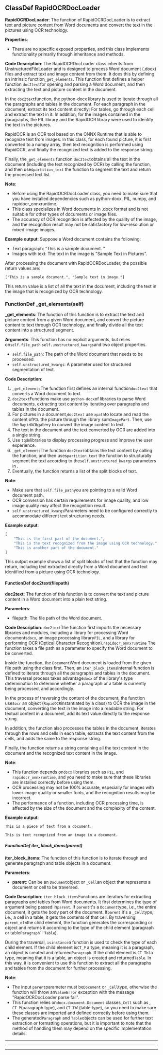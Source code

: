## ClassDef RapidOCRDocLoader
**RapidOCRDocLoader**: The function of RapidOCRDocLoader is to extract text and picture content from Word documents and convert the text in the pictures using OCR technology. 

**Properties**:
- There are no specific exposed properties, and this class implements functionality primarily through inheritance and methods.

**Code Description**:
The RapidOCRDocLoader class inherits from UnstructuredFileLoader and is designed to process Word document (.docx) files and extract text and image content from them. It does this by defining an intrinsic function`_get_elements`. This function first defines a helper function `doc2text`for opening and parsing a Word document, and then extracting the text and picture content in the document. 

In the `doc2text`function, the python-docx library is used to iterate through all the paragraphs and tables in the document. For each paragraph in the document, extract its text content directly; For tables, go through each cell and extract the text in it. In addition, for the images contained in the paragraphs, the PIL library and the RapidOCR library were used to identify the text in the pictures. 

RapidOCR is an OCR tool based on the ONNX Runtime that is able to recognize text from images. In this class, for each found picture, it is first converted to a numpy array, then text recognition is performed using RapidOCR, and finally the recognized text is added to the response string.

Finally, the`_get_elements` function `doc2text`obtains all the text in the document (including the text recognized by OCR) by calling the function, and then uses`partition_text` the function to segment the text and return the processed text list. 

**Note**:
- Before using the RapidOCRDocLoader class, you need to make sure that you have installed dependencies such as python-docx, PIL, numpy, and rapidocr_onnxruntime.
- This class specializes in Word documents in .docx format and is not suitable for other types of documents or image files.
- The accuracy of OCR recognition is affected by the quality of the image, and the recognition result may not be satisfactory for low-resolution or mixed-image images.

**Example output**:
Suppose a Word document contains the following:
- Text paragraph: "This is a sample document. ”
- Images with text: The text in the image is "Sample Text in Pictures".

After processing the document with RapidOCRDocLoader, the possible return values are:
```
["This is a sample document.", "Sample text in image."]
```
This return value is a list of all the text in the document, including the text in the image that is recognized by OCR technology.
### FunctionDef _get_elements(self)
**_get_elements**: The function of this function is to extract the text and picture content from a given Word document, and convert the picture content to text through OCR technology, and finally divide all the text content into a structured segment. 

**Arguments**: This function has no explicit arguments, but relies on`self.file_path` `self.unstructured_kwargs`and two object properties. 
- `self.file_path`: The path of the Word document that needs to be processed.
- `self.unstructured_kwargs`: A parameter used for structured segmentation of text.

**Code Description**:
1. `_get_elements`The function first defines an internal function`doc2text` that converts a Word document to text. 
2. `doc2text`Functions make use `python-docx`of libraries to parse Word documents, extracting text content by iterating over paragraphs and tables in the document. 
3. For pictures in a document,`doc2text` use `xpath`to locate and read the content of`PIL` the picture through the library sum`ImagePart`. Then, use the `RapidOCR`gallery to convert the image content to text. 
4. The text in the document and the text converted by OCR are added into a single string.
5. Use `tqdm`libraries to display processing progress and improve the user experience. 
6. `_get_elements`The function `doc2text`obtains the text content by calling the function, and then uses`partition_text` the function to structurally segment the text according to the`self.unstructured_kwargs` parameters in . 
7. Eventually, the function returns a list of the split blocks of text.

**Note**:
- Make sure that `self.file_path`you are pointing to a valid Word document path. 
- OCR conversion has certain requirements for image quality, and low image quality may affect the recognition result.
- `self.unstructured_kwargs`Parameters need to be configured correctly to accommodate different text structuring needs.

**Example output**:
```python
[
    "This is the first part of the document.",
    "This is the text recognized from the image using OCR technology.",
    "This is another part of the document."
]
```
This output example shows a list of split blocks of text that the function may return, including text extracted directly from a Word document and text identified from a picture using OCR technology.
#### FunctionDef doc2text(filepath)
**doc2text**: The function of this function is to convert the text and picture content in a Word document into a plain text string. 

**Parameters**:
- filepath: The file path of the Word document.

**Code Description**:
`doc2text`The function first imports the necessary libraries and modules, including a library for processing Word documents`docx`, an image processing library`PIL`, and a library for performing OCR (Optical Character Recognition).`rapidocr_onnxruntime` The function takes a file path as a parameter to specify the Word document to be converted. 

Inside the function, the `Document`Word document is loaded from the given file path using the class first. Then, an `iter_block_items`internal function is defined to iterate through all the paragraphs and tables in the document. This traversal process takes advantage`docx` of the library's type determination to determine whether a paragraph or a table is currently being processed, and accordingly. 

In the process of traversing the content of the document, the function uses`ocr` an object (`RapidOCR`instantiated by a class) to OCR the image in the document, converting the text in the image into a readable string. For textual content in a document, add its text value directly to the response string. 

In addition, the function also processes the tables in the document, iterates through the rows and cells in each table, extracts the text content from the cells, and adds the same to the response string.

Finally, the function returns a string containing all the text content in the document and the recognized text content in the image.

**Note**:
- This function depends on`docx` libraries such as `PIL`, and `rapidocr_onnxruntime`, and you need to make sure that these libraries are installed correctly before using them. 
- OCR processing may not be 100% accurate, especially for images with lower image quality or smaller fonts, and the recognition results may be incorrect.
- The performance of a function, including OCR processing time, is affected by the size of the document and the complexity of the content.

**Example output**:
```
This is a piece of text from a document.

This is text recognized from an image in a document.
```
##### FunctionDef iter_block_items(parent)
**iter_block_items**: The function of this function is to iterate through and generate paragraph and table objects in a document. 

**Parameters**:
- **parent**: Can be an `Document`object or `_Cell`an object that represents a document or cell to be traversed. 

**Code Description**:
`iter_block_items`Functions are iterators for extracting paragraphs and tables from Word documents. It first determines the type of argument being passed in`parent`. If `parent`it's a `Document`type, i.e., the entire document, it gets the body part of the document. If`parent` it's a `_Cell`type, i.e., a cell in a table, it gets the contents of that cell. By traversing `parent_elm`the child element, the function generates the corresponding or object and returns it according to the type of the child element (paragraph or table`Paragraph``Table`). 

During the traversal, `isinstance`a function is used to check the type of each child element. If the child element is`CT_P` a type, meaning it is a paragraph, an object is created and returned`Paragraph`. If the child element is `CT_Tbl`a type, meaning that it is a table, an object is created and returned`Table`. In this way, it is convenient to use this function to extract all the paragraphs and tables from the document for further processing. 

**Note**:
- The input `parent`parameter must be`Document` or `_Cell`type, otherwise the function will throw an`ValueError` exception with the message "RapidOCRDocLoader parse fail". 
- This function relies on`docx.document.Document` classes`_Cell` such as , `CT_P`(paragraph type), and `CT_Tbl`(table type), so you need to make sure these classes are imported and defined correctly before using them. 
- The generated`Paragraph` and `Table`objects can be used for further text extraction or formatting operations, but it is important to note that the method of handling them may depend on the specific implementation details. 
***
***
***
